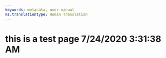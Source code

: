 ```yaml
---
keywords: metadata, user manual
ms.translationtype: Human Translation
---
```

# this is a test page 7/24/2020 3:31:38 AM
